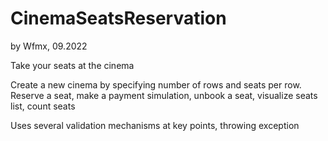 # CinemaSeatsReservation

by Wfmx, 09.2022

Take your seats at the cinema

Create a new cinema by specifying number of rows and seats per row. Reserve a seat, make a payment simulation, unbook a seat, visualize seats list, count seats

Uses several validation mechanisms at key points, throwing exception
